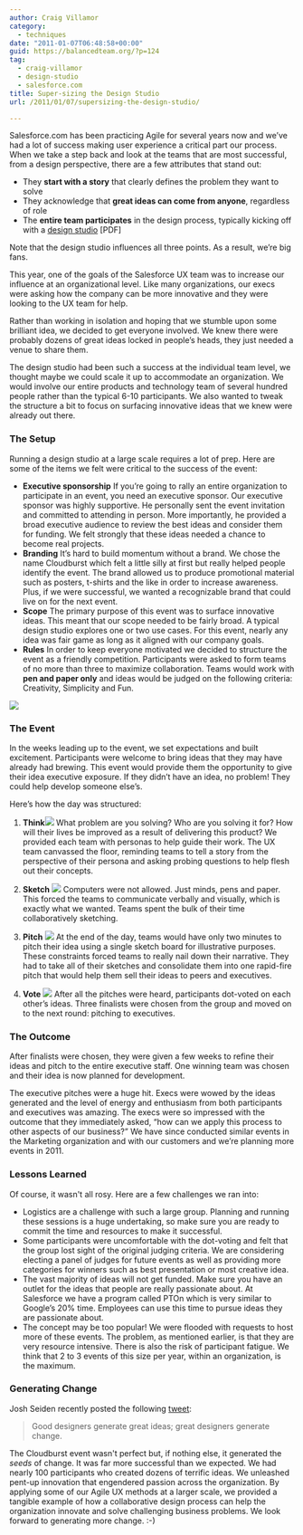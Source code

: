 ```yaml
---
author: Craig Villamor
category:
  - techniques
date: "2011-01-07T06:48:58+00:00"
guid: https://balancedteam.org/?p=124
tag:
  - craig-villamor
  - design-studio
  - salesforce.com
title: Super-sizing the Design Studio
url: /2011/01/07/supersizing-the-design-studio/

---
```

Salesforce.com has been practicing Agile for several years now and we’ve had a lot of success making user experience a critical part our process. When we take a step back and look at the teams that are most successful, from a design perspective, there are a few attributes that stand out:

- They **start with a story** that clearly defines the problem they want to solve
- They acknowledge that **great ideas can come from anyone**, regardless of role
- The **entire team participates** in the design process, typically kicking off with a [design studio](http://www.agileproductdesign.com/downloads/quickrefs/patton_design_studio.pdf) \[PDF\]

Note that the design studio influences all three points. As a result, we’re big fans.

This year, one of the goals of the Salesforce UX team was to increase our influence at an organizational level. Like many organizations, our execs were asking how the company can be more innovative and they were looking to the UX team for help.

Rather than working in isolation and hoping that we stumble upon some brilliant idea, we decided to get everyone involved. We knew there were probably dozens of great ideas locked in people’s heads, they just needed a venue to share them.

The design studio had been such a success at the individual team level, we thought maybe we could scale it up to accommodate an organization. We would involve our entire products and technology team of several hundred people rather than the typical 6-10 participants. We also wanted to tweak the structure a bit to focus on surfacing innovative ideas that we knew were already out there.

### The Setup

Running a design studio at a large scale requires a lot of prep. Here are some of the items we felt were critical to the success of the event:

- **Executive sponsorship**
  If you’re going to rally an entire organization to participate in an event, you need an executive sponsor. Our executive sponsor was highly supportive. He personally sent the event invitation and committed to attending in person. More importantly, he provided a broad executive audience to review the best ideas and consider them for funding. We felt strongly that these ideas needed a chance to become real projects.
- **Branding**
  It’s hard to build momentum without a brand. We chose the name Cloudburst which felt a little silly at first but really helped people identify the event. The brand allowed us to produce promotional material such as posters, t-shirts and the like in order to increase awareness. Plus, if we were successful, we wanted a recognizable brand that could live on for the next event.
- **Scope**
  The primary purpose of this event was to surface innovative ideas. This meant that our scope needed to be fairly broad. A typical design studio explores one or two use cases. For this event, nearly any idea was fair game as long as it aligned with our company goals.
- **Rules**
  In order to keep everyone motivated we decided to structure the event as a friendly competition. Participants were asked to form teams of no more than three to maximize collaboration. Teams would work with **pen and paper only** and ideas would be judged on the following criteria: Creativity, Simplicity and Fun.

[![](/wp-content/uploads/2011/01/cooper_quote-300x199.jpg)](/wp-content/uploads/2011/01/cooper_quote.jpg)

### The Event

In the weeks leading up to the event, we set expectations and built excitement. Participants were welcome to bring ideas that they may have already had brewing. This event would provide them the opportunity to give their idea executive exposure. If they didn’t have an idea, no problem! They could help develop someone else’s.

Here’s how the day was structured:

1. **Think**![](/wp-content/uploads/2011/01/think-300x200.jpg)
   What problem are you solving? Who are you solving it for? How will their lives be improved as a result of delivering this product?
   We provided each team with personas to help guide their work. The UX team canvassed the floor, reminding teams to tell a story from the perspective of their persona and asking probing questions to help flesh out their concepts.

1. **Sketch** [![](/wp-content/uploads/2011/01/sketch-300x199.jpg)](/wp-content/uploads/2011/01/sketch.jpg)
   Computers were not allowed. Just minds, pens and paper. This forced the teams to communicate verbally and visually, which is exactly what we wanted. Teams spent the bulk of their time collaboratively sketching.

1. **Pitch** [![](/wp-content/uploads/2011/01/pitch-199x300.jpg)](/wp-content/uploads/2011/01/pitch.jpg)
   At the end of the day, teams would have only two minutes to pitch their idea using a single sketch board for illustrative purposes. These constraints forced teams to really nail down their narrative. They had to take all of their sketches and consolidate them into one rapid-fire pitch that would help them sell their ideas to peers and executives.

1. **Vote** [![](/wp-content/uploads/2011/01/vote-300x199.jpg)](/wp-content/uploads/2011/01/vote.jpg)
   After all the pitches were heard, participants dot-voted on each other’s ideas. Three finalists were chosen from the group and moved on to the next round: pitching to executives.

### The Outcome

After finalists were chosen, they were given a few weeks to refine their ideas and pitch to the entire executive staff. One winning team was chosen and their idea is now planned for development.

The executive pitches were a huge hit. Execs were wowed by the ideas generated and the level of energy and enthusiasm from both participants and executives was amazing. The execs were so impressed with the outcome that they immediately asked, “how can we apply this process to other aspects of our business?” We have since conducted similar events in the Marketing organization and with our customers and we’re planning more events in 2011.

### Lessons Learned

Of course, it wasn't all rosy. Here are a few challenges we ran into:

- Logistics are a challenge with such a large group. Planning and running these sessions is a huge undertaking, so make sure you are ready to commit the time and resources to make it successful.
- Some participants were uncomfortable with the dot-voting and felt that the group lost sight of the original judging criteria. We are considering electing a panel of judges for future events as well as providing more categories for winners such as best presentation or most creative idea.
- The vast majority of ideas will not get funded. Make sure you have an outlet for the ideas that people are really passionate about. At Salesforce we have a program called PTOn which is very similar to Google’s 20% time. Employees can use this time to pursue ideas they are passionate about.
- The concept may be too popular! We were flooded with requests to host more of these events. The problem, as mentioned earlier, is that they are very resource intensive. There is also the risk of participant fatigue. We think that 2 to 3 events of this size per year, within an organization, is the maximum.

### Generating Change

Josh Seiden recently posted the following [tweet](https://twitter.com/jseiden/status/22997103600996352):

> Good designers generate great ideas; great designers generate change.

The Cloudburst event wasn't perfect but, if nothing else, it generated the _seeds_ of change. It was far more successful than we expected. We had nearly 100 participants who created dozens of terrific ideas. We unleashed pent-up innovation that engendered passion across the organization. By applying some of our Agile UX methods at a larger scale, we provided a tangible example of how a collaborative design process can help the organization innovate and solve challenging business problems. We look forward to generating more change. :-)
